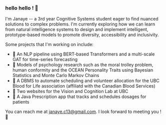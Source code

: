 ### hello hello ! 🎐

I'm Janaye -- a 3rd year Cognitive Systems student eager to find nuanced solutions to complex problems. I'm currently exploring how we can learn from natural intelligence systems to design and implement intelligent, prototype-based models to promote diversity, accessibility and inclusivity. 

Some projects that I'm working on include: 
- 🔬 An NLP pipeline using BERT-based Transformers and a multi-scale GAT for time-series forecasting
- 📘 Models of psychology research such as the moral trolley problem, human conformity and the OCEAN Personality Traits using Bayesian Statistics and Monte Carlo Markov Chains 
- 🏥 A DBMS to automate scheduling and volunteer allocation for the UBC Blood for Life association (affiliatd with the Canadian Blood Services)
- 🐡 Two websites for the Vision and Cognition Lab at UBC 
- 🫧 A Java Prescription app that tracks and schedules dosages for patients

You can reach me at janaye.c13@gmail.com. I look forward to meeting you ! 💌




<!--
**janayee-c/janayee-c** is a ✨ _special_ ✨ repository because its `README.md` (this file) appears on your GitHub profile.

Here are some ideas to get you started:

- 🔭 I’m currently working on this github workshop ! 
- 🌱 I’m currently learning how to use git ! 
- 👯 I’m looking to collaborate on my project at cmd-f :)
- 🤔 I’m looking for help with ...
- 💬 Ask me about my readme on github 
- 📫 How to reach me: @nwplusubc
- 😄 Pronouns: she/her
- ⚡ Fun fact: fnnfsjnfss
-->
